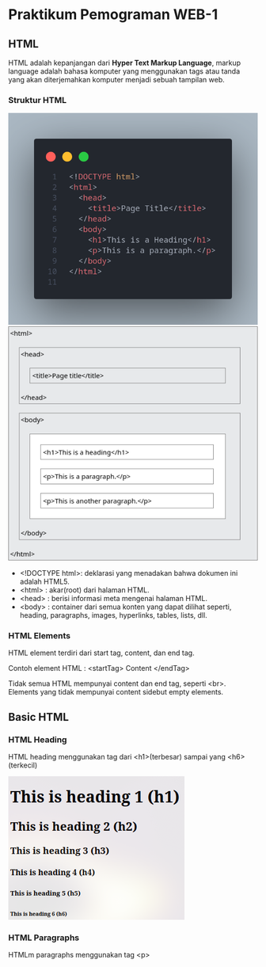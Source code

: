 # Praktikum Pemograman WEB-1

## HTML

HTML adalah kepanjangan dari **Hyper Text Markup Language**, markup language adalah bahasa komputer yang menggunakan tags atau tanda yang akan diterjemahkan komputer menjadi sebuah tampilan web.

### Struktur HTML

<img src="./img/strukturHTML.png">
<img src="./img/pageStruktur.png">

- &lt;!DOCTYPE html&gt;: deklarasi yang menadakan bahwa dokumen ini adalah HTML5.
- &lt;html&gt; : akar(root) dari halaman HTML.
- &lt;head&gt; : berisi informasi meta mengenai halaman HTML.
- &lt;body&gt; : container dari semua konten yang dapat dilihat seperti, heading, paragraphs, images, hyperlinks, tables, lists, dll.

### HTML Elements

HTML element terdiri dari start tag, content, dan end tag.

Contoh element HTML : &lt;startTag&gt; Content &lt;/endTag&gt;

Tidak semua HTML mempunyai content dan end tag, seperti &lt;br&gt;. Elements yang tidak mempunyai content sidebut empty elements.

## Basic HTML

### HTML Heading

HTML heading menggunakan tag dari &lt;h1&gt;(terbesar) sampai yang &lt;h6&gt;(terkecil)

<img src="./img/heading.png">

### HTML Paragraphs

HTMLm paragraphs menggunakan tag &lt;p&gt;

